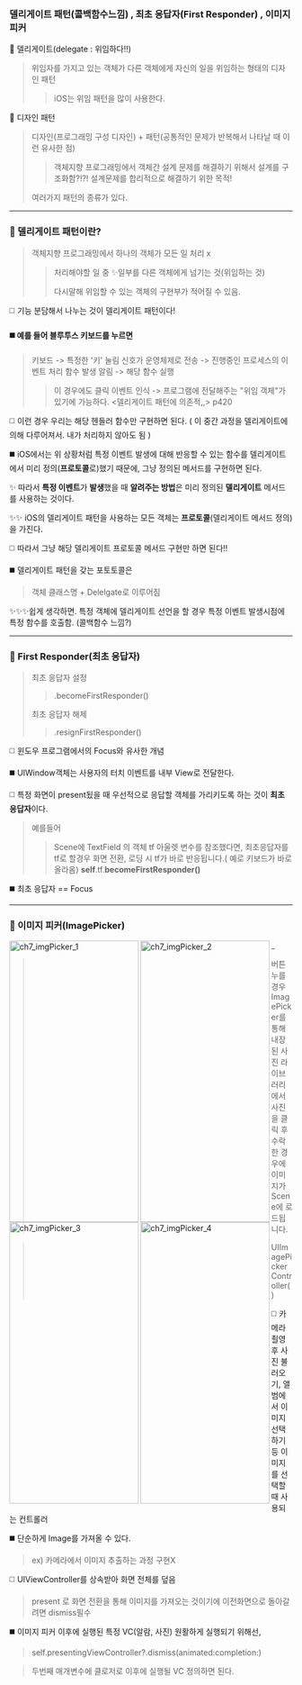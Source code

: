 ### 델리게이트 패턴(콜백함수느낌) , 최초 응답자(First Responder) , 이미지 피커

🌱 델리게이트(delegate : 위임하다!!)
> 위임자를 가지고 있는 객체가 다른 객체에게 자신의 일을 위임하는 형태의 디자인 패턴
> >iOS는 위임 패턴을 많이 사용한다.

🌱 디자인 패턴
> 디자인(프로그래밍 구성 디자인) + 패턴(공통적인 문제가 반복해서 나타날 때 이런 유사한 점)
> > 객체지향 프로그래밍에서 객체간 설계 문제를 해결하기 위해서 설계를 구조화함?!?!
> 설계문제를 합리적으로 해결하기 위한 목적!
>
> 여러가지 패턴의 종류가 있다.

---

### 🔭 델리게이트 패턴이란?

> 객체지향 프로그래밍에서 하나의 객체가 모든 일 처리 x
> >처리해야할 일 중 ✨일부를 다른 객체에게 넘기는 것(위임하는 것)
> >
> > 다시말해 위임할 수 있는 객체의 구현부가 적어질 수 있음.

:white_medium_square: 기능 분담해서 나누는 것이 델리게이트 패턴이다!

#### :black_medium_square: 예를 들어 블루투스 키보드를 누르면 
> 키보드 -> 특정한 '키' 눌림 신호가 운영체제로 전송 -> 진행중인 프로세스의 이벤트 처리 함수 발생 알림 -> 해당 함수  실행 
> > 이 경우에도 클릭 이벤트 인식 -> 프로그램에 전달해주는 "위임 객체"가 있기에 가능하다. <델리게이트 패턴에 의존적,,> p420

:white_medium_square: 이런 경우 우리는 해당 헨들러 함수만 구현하면 된다. ( 이 중간 과정을 델리게이트에 의해  다루어져서. 내가 처리하지 않아도 됨 )

:black_medium_square: iOS에서는 위 상황처럼 특정 이벤트 발생에 대해 반응할 수 있는 함수를 델리게이트에서 미리 정의(**프로토콜**로)했기 때문에, 그냥 정의된 메서드를 구현하면 된다.

✨ 따라서 **특정 이벤트**가 **발생**했을 때 **알려주는 방법**은 미리 정의된 **델리게이트** 메서드를 사용하는 것이다.

✨✨ iOS의 델리게이트 패턴을 사용하는 모든 객체는 **프로토콜**(델리게이트 메서드 정의)을 가진다.

:white_medium_square: 따라서 그냥 해당 델리게이트 프로토콜 메서드 구현만 하면 된다!!

:black_medium_square: 델리게이트 패턴을 갖는 포토토콜은 
> 객체 클래스명 + Delelgate로 이루어짐

✨✨✨쉽게 생각하면. 특정 객체에 델리게이트 선언을 할 경우 특정 이벤트 발생시점에 특정 함수를 호출함. (콜백함수 느낌?)

---

### 🔭 First Responder(최초 응답자)
> 최초 응답자 설정
> 
>> .becomeFirstResponder()
>
> 최초 응답자 해제
>> .resignFirstResponder()

:white_medium_square: 윈도우 프로그램에서의 Focus와 유사한 개념

:black_medium_square: UIWindow객체는 사용자의 터치 이벤트를 내부 View로 전달한다.

:white_medium_square: 특정 화면이 present됬을 때 우선적으로 응답할 객체를 가리키도록 하는 것이 **최초 응답자**이다.

> 예를들어
> > Scene에 TextField 의 객체 tf 아울렛 변수를 참조했다면, 최초응답자를 tf로 할경우 화면 전환, 로딩 시 tf가 바로 반응됩니다.( 예로 키보드가 바로 올라옴)
> **self**.tf.**becomeFirstResponder()**

:black_medium_square: 최초 응답자 == Focus

---

### 🔭 이미지 피커(ImagePicker)

<img height="500" width="230" alt="ch7_imgPicker_1" src="https://user-images.githubusercontent.com/96910404/164752172-9a809370-c024-46de-b348-70cc0b6705dd.png" align="left">
<img height="500" width="230" alt="ch7_imgPicker_2" src="https://user-images.githubusercontent.com/96910404/164752182-71348e03-2b79-4a2a-a66b-1e1f1faa9da3.png" align="left">
<img height="500" width="230" alt="ch7_imgPicker_3" src="https://user-images.githubusercontent.com/96910404/164752196-42ded6af-85ab-4e76-a09f-7133fe4ec057.png" align="left">
<img height="500" width="230" alt="ch7_imgPicker_4" src="https://user-images.githubusercontent.com/96910404/164752202-32ca9f8a-be9c-4360-9b56-7a84b0c45497.png" align="left">

> _

> 버튼 누를 경우 ImagePicker를 통해 내장된 사진 라이브러리에서 사진을 클릭 후 수락 한 경우에 이미지가 Scene에 로드됩니다.

> UIImagePickerController()

:white_medium_square: 카메라 쵤영 후 사진 불러오기, 앨범에서 이미지 선택하기 등 이미지를 선택할 때 사용되는 컨트롤러

:black_medium_square: 단순하게 Image를 가져올 수 있다.
> ex) 카메라에서 이미지 추출하는 과정 구현X

:white_medium_square: UIViewController를 상속받아 화면 전체를 덮음
> present 로 화면 전환을 통해 이미지를 가져오는 것이기에 이전화면으로 돌아갈려면 dismiss필수

:black_medium_square: 이미지 피커 이후에 실행된 특정 VC(알람, 사진) 원활하게 실행되기 위해선,
> self.presentingViewController?.dismiss(animated:completion:)

>두번째 매개변수에 클로저로 이후에 실행될 VC 정의하면 된다.
